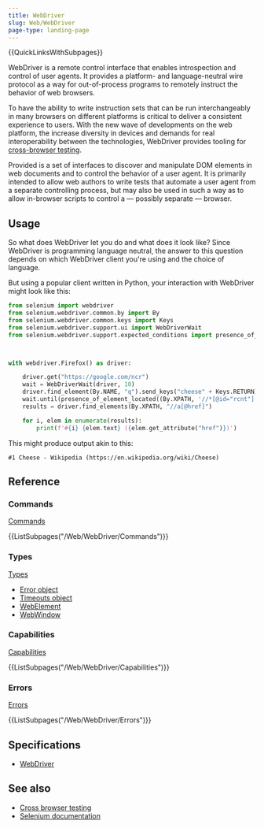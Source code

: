 ```yaml
---
title: WebDriver
slug: Web/WebDriver
page-type: landing-page
---
```


{{QuickLinksWithSubpages}}

WebDriver is a remote control interface that enables introspection and control of user agents. It provides a platform- and language-neutral wire protocol as a way for out-of-process programs to remotely instruct the behavior of web browsers.

To have the ability to write instruction sets that can be run interchangeably in many browsers on different platforms is critical to deliver a consistent experience to users. With the new wave of developments on the web platform, the increase diversity in devices and demands for real interoperability between the technologies, WebDriver provides tooling for [cross-browser testing](/Learn/Tools_and_testing/Cross_browser_testing/Introduction).

Provided is a set of interfaces to discover and manipulate DOM elements in web documents and to control the behavior of a user agent. It is primarily intended to allow web authors to write tests that automate a user agent from a separate controlling process, but may also be used in such a way as to allow in-browser scripts to control a — possibly separate — browser.

## Usage

So what does WebDriver let you do and what does it look like? Since WebDriver is programming language neutral, the answer to this question depends on which WebDriver client you're using and the choice of language.

But using a popular client written in Python, your interaction with WebDriver might look like this:

```python
from selenium import webdriver
from selenium.webdriver.common.by import By
from selenium.webdriver.common.keys import Keys
from selenium.webdriver.support.ui import WebDriverWait
from selenium.webdriver.support.expected_conditions import presence_of_element_located



with webdriver.Firefox() as driver:

    driver.get("https://google.com/ncr")
    wait = WebDriverWait(driver, 10)
    driver.find_element(By.NAME, "q").send_keys("cheese" + Keys.RETURN)
    wait.until(presence_of_element_located((By.XPATH, '//*[@id="rcnt"]')))
    results = driver.find_elements(By.XPATH, "//a[@href]")

    for i, elem in enumerate(results):
        print(f'#{i} {elem.text} ({elem.get_attribute("href")})')
```

This might produce output akin to this:

```plain
#1 Cheese - Wikipedia (https://en.wikipedia.org/wiki/Cheese)
```

## Reference

### Commands

[Commands](/Web/WebDriver/Commands)

{{ListSubpages("/Web/WebDriver/Commands")}}

### Types

[Types](/Web/WebDriver/Types)

- [Error object](/Web/WebDriver/Errors#payload)
- [Timeouts object](/Web/WebDriver/Timeouts)
- [WebElement](/Web/WebDriver/WebElement)
- [WebWindow](/Web/WebDriver/WebWindow)

### Capabilities

[Capabilities](/Web/WebDriver/Capabilities)

{{ListSubpages("/Web/WebDriver/Capabilities")}}

### Errors

[Errors](/Web/WebDriver/Errors)

{{ListSubpages("/Web/WebDriver/Errors")}}

## Specifications

- [WebDriver](https://w3c.github.io/webdriver/)

## See also

- [Cross browser testing](/Learn/Tools_and_testing/Cross_browser_testing)
- [Selenium documentation](https://www.selenium.dev/documentation/)
